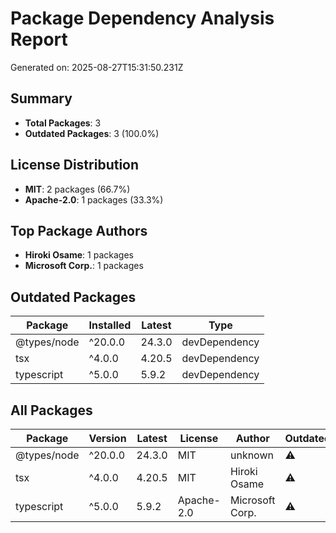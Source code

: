 # Package Dependency Analysis Report

Generated on: 2025-08-27T15:31:50.231Z

## Summary

- **Total Packages**: 3
- **Outdated Packages**: 3 (100.0%)

## License Distribution

- **MIT**: 2 packages (66.7%)
- **Apache-2.0**: 1 packages (33.3%)

## Top Package Authors

- **Hiroki Osame**: 1 packages
- **Microsoft Corp.**: 1 packages

## Outdated Packages

| Package | Installed | Latest | Type |
|---------|-----------|--------|----- |
| @types/node | ^20.0.0 | 24.3.0 | devDependency |
| tsx | ^4.0.0 | 4.20.5 | devDependency |
| typescript | ^5.0.0 | 5.9.2 | devDependency |

## All Packages

| Package | Version | Latest | License | Author | Outdated |
|---------|---------|--------|---------|---------|---------|
| @types/node | ^20.0.0 | 24.3.0 | MIT | unknown | ⚠️ |
| tsx | ^4.0.0 | 4.20.5 | MIT | Hiroki Osame | ⚠️ |
| typescript | ^5.0.0 | 5.9.2 | Apache-2.0 | Microsoft Corp. | ⚠️ |

